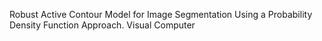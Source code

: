 Robust Active Contour Model for Image Segmentation Using a Probability Density Function Approach. Visual Computer 
